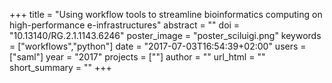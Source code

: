 +++
title = "Using workflow tools to streamline bioinformatics computing on high-performance e-infrastructures"
abstract = ""
doi = "10.13140/RG.2.1.1143.6246"
poster_image = "poster_sciluigi.png"
keywords = ["workflows","python"]
date = "2017-07-03T16:54:39+02:00"
users = ["saml"]
year = "2017"
projects = [""]
author = ""
url_html = ""
short_summary = ""
+++

